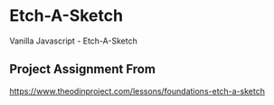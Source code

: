 # Etch-A-Sketch
Vanilla Javascript -  Etch-A-Sketch 

## Project Assignment From
https://www.theodinproject.com/lessons/foundations-etch-a-sketch

